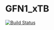 # GFN1_xTB

[![Build Status](https://github.com/zarkoivkovicc/GFN1_xTB.jl/actions/workflows/CI.yml/badge.svg?branch=main)](https://github.com/zarkoivkovicc/GFN1_xTB.jl/actions/workflows/CI.yml?query=branch%3Amain)

